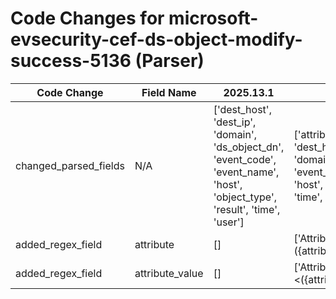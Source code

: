 # Code Changes for microsoft-evsecurity-cef-ds-object-modify-success-5136 (Parser)

| Code Change | Field Name | 2025.13.1 | 2025.14.1 |
|-------------|------------|-----------|------------|
| changed_parsed_fields | N/A | ['dest_host', 'dest_ip', 'domain', 'ds_object_dn', 'event_code', 'event_name', 'host', 'object_type', 'result', 'time', 'user'] | ['attribute', 'attribute_value', 'dest_host', 'dest_ip', 'domain', 'ds_object_dn', 'event_code', 'event_name', 'host', 'object_type', 'result', 'time', 'user'] |
| added_regex_field | attribute | [] | ['AttributeLDAPDisplayName=({attribute}[^\s]+)'] |
| added_regex_field | attribute_value | [] | ['AttributeValue=<({attribute_value}[^>]+)'] |